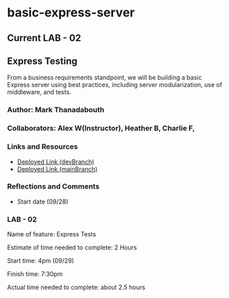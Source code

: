 # basic-express-server

## Current LAB - 02

## Express Testing

From a business requirements standpoint, we will be building a basic Express server using best practices, including server modularization, use of middleware, and tests.

### Author: Mark Thanadabouth

### Collaborators: Alex W(Instructor), Heather B, Charlie F, 

### Links and Resources
* [Deployed Link (devBranch)]()
* [Deployed Link (mainBranch)]()


### Reflections and Comments
* Start date (09/28)

### LAB - 02

Name of feature: Express Tests

Estimate of time needed to complete: 2 Hours

Start time: 4pm (09/29)

Finish time: 7:30pm

Actual time needed to complete: about 2.5 hours
